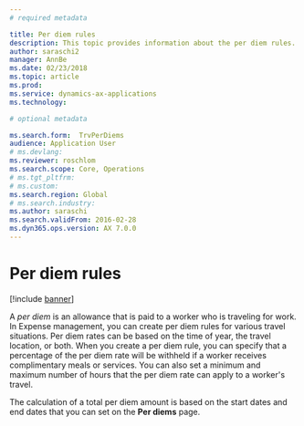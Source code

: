 ```yaml
---
# required metadata

title: Per diem rules
description: This topic provides information about the per diem rules.
author: saraschi2
manager: AnnBe
ms.date: 02/23/2018
ms.topic: article
ms.prod: 
ms.service: dynamics-ax-applications
ms.technology: 

# optional metadata

ms.search.form:  TrvPerDiems
audience: Application User
# ms.devlang: 
ms.reviewer: roschlom
ms.search.scope: Core, Operations
# ms.tgt_pltfrm: 
# ms.custom: 
ms.search.region: Global
# ms.search.industry: 
ms.author: saraschi
ms.search.validFrom: 2016-02-28
ms.dyn365.ops.version: AX 7.0.0
---
```


# Per diem rules

[!include [banner](../includes/banner.md)]

A *per diem* is an allowance that is paid to a worker who is traveling for work. In Expense management, you can create per diem rules for 
various travel situations. Per diem rates can be based on the time of year, the travel location, or both. When you create a per diem 
rule, you can specify that a percentage of the per diem rate will be withheld if a worker receives complimentary meals or services. You can
also set a minimum and maximum number of hours that the per diem rate can apply to a worker's travel.

The calculation of a total per diem amount is based on the start dates and end dates that you can set on the **Per diems** page.
